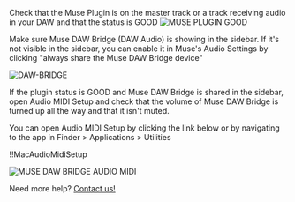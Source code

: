 Check that the Muse Plugin is on the master track or a track receiving audio in your DAW and that the status is GOOD
![MUSE PLUGIN GOOD](https://user-images.githubusercontent.com/7818811/152437379-6863d945-8d3f-4cc4-80a1-91244989f4b2.png)

Make sure Muse DAW Bridge (DAW Audio) is showing in the sidebar. If it's not visible in the sidebar, you can enable it in Muse's Audio Settings by clicking "always share the Muse DAW Bridge device"

![DAW-BRIDGE](https://user-images.githubusercontent.com/7818811/152443167-9d4eeda5-4f16-49a4-80d6-90be684c1c58.gif)

If the plugin status is GOOD and Muse DAW Bridge is shared in the sidebar, open Audio MIDI Setup and check that the volume of Muse DAW Bridge is turned up all the way and that it isn't muted. 

You can open Audio MIDI Setup by clicking the link below or by navigating to the app in Finder > Applications > Utilities

!!MacAudioMidiSetup

![MUSE DAW BRIDGE AUDIO MIDI](https://user-images.githubusercontent.com/7818811/152437383-2e48ee63-b73b-4287-9b33-2a441d1444b8.png)


Need more help? [Contact us!](https://www.musesessions.co/contact)
